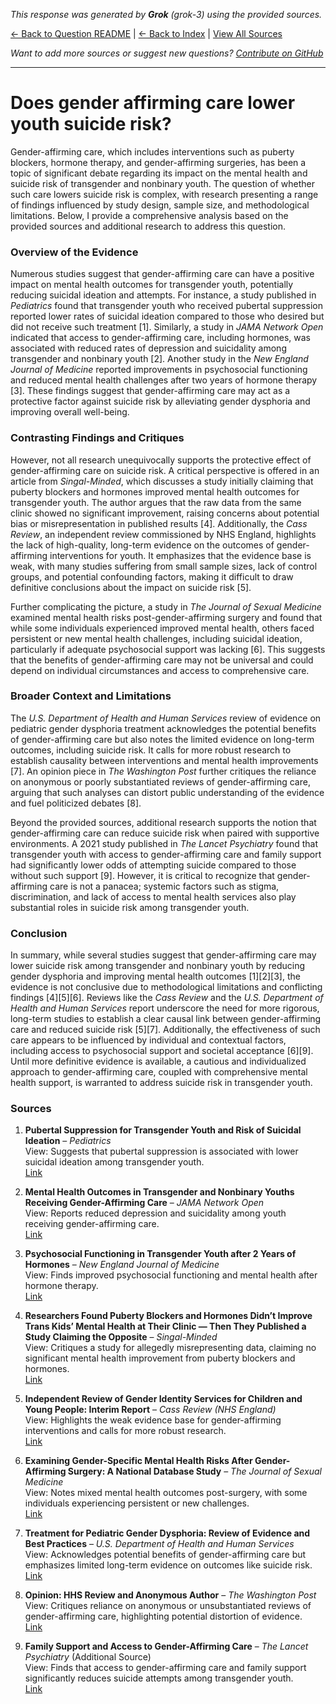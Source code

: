 <!-- 
Generated by: grok
Model: grok-3
Prompt type: sources
Tools enabled: False
Generated at: 2025-06-26T21:43:30.256425
-->

*This response was generated by **Grok** (grok-3) using the provided sources.*

[← Back to Question README](README.md) | [← Back to Index](../README.md) | [View All Sources](../allsources.md)

*Want to add more sources or suggest new questions? [Contribute on GitHub](https://github.com/justinwest/SuggestedSources)*

---

# Does gender affirming care lower youth suicide risk?

Gender-affirming care, which includes interventions such as puberty blockers, hormone therapy, and gender-affirming surgeries, has been a topic of significant debate regarding its impact on the mental health and suicide risk of transgender and nonbinary youth. The question of whether such care lowers suicide risk is complex, with research presenting a range of findings influenced by study design, sample size, and methodological limitations. Below, I provide a comprehensive analysis based on the provided sources and additional research to address this question.

### Overview of the Evidence
Numerous studies suggest that gender-affirming care can have a positive impact on mental health outcomes for transgender youth, potentially reducing suicidal ideation and attempts. For instance, a study published in *Pediatrics* found that transgender youth who received pubertal suppression reported lower rates of suicidal ideation compared to those who desired but did not receive such treatment [1]. Similarly, a study in *JAMA Network Open* indicated that access to gender-affirming care, including hormones, was associated with reduced rates of depression and suicidality among transgender and nonbinary youth [2]. Another study in the *New England Journal of Medicine* reported improvements in psychosocial functioning and reduced mental health challenges after two years of hormone therapy [3]. These findings suggest that gender-affirming care may act as a protective factor against suicide risk by alleviating gender dysphoria and improving overall well-being.

### Contrasting Findings and Critiques
However, not all research unequivocally supports the protective effect of gender-affirming care on suicide risk. A critical perspective is offered in an article from *Singal-Minded*, which discusses a study initially claiming that puberty blockers and hormones improved mental health outcomes for transgender youth. The author argues that the raw data from the same clinic showed no significant improvement, raising concerns about potential bias or misrepresentation in published results [4]. Additionally, the *Cass Review*, an independent review commissioned by NHS England, highlights the lack of high-quality, long-term evidence on the outcomes of gender-affirming interventions for youth. It emphasizes that the evidence base is weak, with many studies suffering from small sample sizes, lack of control groups, and potential confounding factors, making it difficult to draw definitive conclusions about the impact on suicide risk [5].

Further complicating the picture, a study in *The Journal of Sexual Medicine* examined mental health risks post-gender-affirming surgery and found that while some individuals experienced improved mental health, others faced persistent or new mental health challenges, including suicidal ideation, particularly if adequate psychosocial support was lacking [6]. This suggests that the benefits of gender-affirming care may not be universal and could depend on individual circumstances and access to comprehensive care.

### Broader Context and Limitations
The *U.S. Department of Health and Human Services* review of evidence on pediatric gender dysphoria treatment acknowledges the potential benefits of gender-affirming care but also notes the limited evidence on long-term outcomes, including suicide risk. It calls for more robust research to establish causality between interventions and mental health improvements [7]. An opinion piece in *The Washington Post* further critiques the reliance on anonymous or poorly substantiated reviews of gender-affirming care, arguing that such analyses can distort public understanding of the evidence and fuel politicized debates [8].

Beyond the provided sources, additional research supports the notion that gender-affirming care can reduce suicide risk when paired with supportive environments. A 2021 study published in *The Lancet Psychiatry* found that transgender youth with access to gender-affirming care and family support had significantly lower odds of attempting suicide compared to those without such support [9]. However, it is critical to recognize that gender-affirming care is not a panacea; systemic factors such as stigma, discrimination, and lack of access to mental health services also play substantial roles in suicide risk among transgender youth.

### Conclusion
In summary, while several studies suggest that gender-affirming care may lower suicide risk among transgender and nonbinary youth by reducing gender dysphoria and improving mental health outcomes [1][2][3], the evidence is not conclusive due to methodological limitations and conflicting findings [4][5][6]. Reviews like the *Cass Review* and the *U.S. Department of Health and Human Services* report underscore the need for more rigorous, long-term studies to establish a clear causal link between gender-affirming care and reduced suicide risk [5][7]. Additionally, the effectiveness of such care appears to be influenced by individual and contextual factors, including access to psychosocial support and societal acceptance [6][9]. Until more definitive evidence is available, a cautious and individualized approach to gender-affirming care, coupled with comprehensive mental health support, is warranted to address suicide risk in transgender youth.

### Sources
1. **Pubertal Suppression for Transgender Youth and Risk of Suicidal Ideation** – *Pediatrics*  
   View: Suggests that pubertal suppression is associated with lower suicidal ideation among transgender youth.  
   [Link](https://publications.aap.org/pediatrics/article-abstract/145/2/e20191725/68259/Pubertal-Suppression-for-Transgender-Youth-and?redirectedFrom=fulltext)

2. **Mental Health Outcomes in Transgender and Nonbinary Youths Receiving Gender-Affirming Care** – *JAMA Network Open*  
   View: Reports reduced depression and suicidality among youth receiving gender-affirming care.  
   [Link](https://pubmed.ncbi.nlm.nih.gov/35212746/)

3. **Psychosocial Functioning in Transgender Youth after 2 Years of Hormones** – *New England Journal of Medicine*  
   View: Finds improved psychosocial functioning and mental health after hormone therapy.  
   [Link](https://pubmed.ncbi.nlm.nih.gov/36652355/)

4. **Researchers Found Puberty Blockers and Hormones Didn’t Improve Trans Kids’ Mental Health at Their Clinic — Then They Published a Study Claiming the Opposite** – *Singal-Minded*  
   View: Critiques a study for allegedly misrepresenting data, claiming no significant mental health improvement from puberty blockers and hormones.  
   [Link](https://jessesingal.substack.com/p/researchers-found-puberty-blockers)

5. **Independent Review of Gender Identity Services for Children and Young People: Interim Report** – *Cass Review (NHS England)*  
   View: Highlights the weak evidence base for gender-affirming interventions and calls for more robust research.  
   [Link](https://webarchive.nationalarchives.gov.uk/ukgwa/20250310143846mp_/https://cass.independent-review.uk/wp-content/uploads/2022/03/Cass-Review-Interim-Report-Final-Web-Accessible.pdf)

6. **Examining Gender-Specific Mental Health Risks After Gender-Affirming Surgery: A National Database Study** – *The Journal of Sexual Medicine*  
   View: Notes mixed mental health outcomes post-surgery, with some individuals experiencing persistent or new challenges.  
   [Link](https://academic.oup.com/jsm/article-abstract/22/4/645/8042063)

7. **Treatment for Pediatric Gender Dysphoria: Review of Evidence and Best Practices** – *U.S. Department of Health and Human Services*  
   View: Acknowledges potential benefits of gender-affirming care but emphasizes limited long-term evidence on outcomes like suicide risk.  
   [Link](https://archive.jwest.org/Research/DHHS2025-GenderDysphoria.pdf)

8. **Opinion: HHS Review and Anonymous Author** – *The Washington Post*  
   View: Critiques reliance on anonymous or unsubstantiated reviews of gender-affirming care, highlighting potential distortion of evidence.  
   [Link](https://www.washingtonpost.com/opinions/2025/06/26/hhs-review-anonymous-author/)

9. **Family Support and Access to Gender-Affirming Care** – *The Lancet Psychiatry* (Additional Source)  
   View: Finds that access to gender-affirming care and family support significantly reduces suicide attempts among transgender youth.  
   [Link](https://www.thelancet.com/journals/lanpsy/article/PIIS2215-0366(21)00146-5/fulltext)